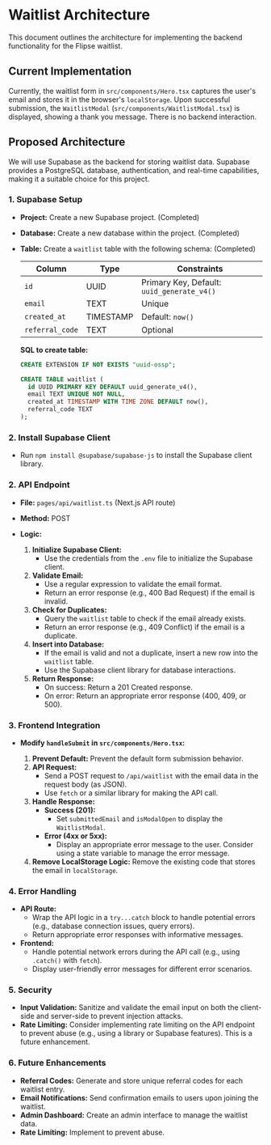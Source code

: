 # Waitlist Architecture

This document outlines the architecture for implementing the backend functionality for the Flipse waitlist.

## Current Implementation

Currently, the waitlist form in `src/components/Hero.tsx` captures the user's email and stores it in the browser's `localStorage`. Upon successful submission, the `WaitlistModal` (`src/components/WaitlistModal.tsx`) is displayed, showing a thank you message. There is no backend interaction.

## Proposed Architecture

We will use Supabase as the backend for storing waitlist data. Supabase provides a PostgreSQL database, authentication, and real-time capabilities, making it a suitable choice for this project.

### 1. Supabase Setup

*   **Project:** Create a new Supabase project. (Completed)
*   **Database:** Create a new database within the project. (Completed)
*   **Table:** Create a `waitlist` table with the following schema: (Completed)

    | Column          | Type      | Constraints        |
    | --------------- | --------- | ------------------ |
    | `id`            | UUID      | Primary Key, Default: `uuid_generate_v4()` |
    | `email`         | TEXT      | Unique             |
    | `created_at`    | TIMESTAMP | Default: `now()`   |
    | `referral_code` | TEXT      | Optional           |

    **SQL to create table:**

    ```sql
    CREATE EXTENSION IF NOT EXISTS "uuid-ossp";

    CREATE TABLE waitlist (
      id UUID PRIMARY KEY DEFAULT uuid_generate_v4(),
      email TEXT UNIQUE NOT NULL,
      created_at TIMESTAMP WITH TIME ZONE DEFAULT now(),
      referral_code TEXT
    );
    ```

### 2. Install Supabase Client

*   Run `npm install @supabase/supabase-js` to install the Supabase client library.

### 2. API Endpoint

*   **File:** `pages/api/waitlist.ts` (Next.js API route)
*   **Method:** POST
*   **Logic:**

    1.  **Initialize Supabase Client:**
        *   Use the credentials from the `.env` file to initialize the Supabase client.
    1.  **Validate Email:**
        *   Use a regular expression to validate the email format.
        *   Return an error response (e.g., 400 Bad Request) if the email is invalid.
    2.  **Check for Duplicates:**
        *   Query the `waitlist` table to check if the email already exists.
        *   Return an error response (e.g., 409 Conflict) if the email is a duplicate.
    3.  **Insert into Database:**
        *   If the email is valid and not a duplicate, insert a new row into the `waitlist` table.
        *   Use the Supabase client library for database interactions.
    4.  **Return Response:**
        *   On success: Return a 201 Created response.
        *   On error: Return an appropriate error response (400, 409, or 500).

### 3. Frontend Integration

*   **Modify `handleSubmit` in `src/components/Hero.tsx`:**

    1.  **Prevent Default:** Prevent the default form submission behavior.
    2.  **API Request:**
        *   Send a POST request to `/api/waitlist` with the email data in the request body (as JSON).
        *   Use `fetch` or a similar library for making the API call.
    3.  **Handle Response:**
        *   **Success (201):**
            *   Set `submittedEmail` and `isModalOpen` to display the `WaitlistModal`.
        *   **Error (4xx or 5xx):**
            *   Display an appropriate error message to the user.  Consider using a state variable to manage the error message.
    4. **Remove LocalStorage Logic:** Remove the existing code that stores the email in `localStorage`.

### 4. Error Handling

*   **API Route:**
    *   Wrap the API logic in a `try...catch` block to handle potential errors (e.g., database connection issues, query errors).
    *   Return appropriate error responses with informative messages.
*   **Frontend:**
    *   Handle potential network errors during the API call (e.g., using `.catch()` with `fetch`).
    *   Display user-friendly error messages for different error scenarios.

### 5. Security

* **Input Validation:** Sanitize and validate the email input on both the client-side and server-side to prevent injection attacks.
* **Rate Limiting:** Consider implementing rate limiting on the API endpoint to prevent abuse (e.g., using a library or Supabase features). This is a future enhancement.

### 6. Future Enhancements

*   **Referral Codes:** Generate and store unique referral codes for each waitlist entry.
*   **Email Notifications:** Send confirmation emails to users upon joining the waitlist.
*   **Admin Dashboard:** Create an admin interface to manage the waitlist data.
*   **Rate Limiting:** Implement to prevent abuse.